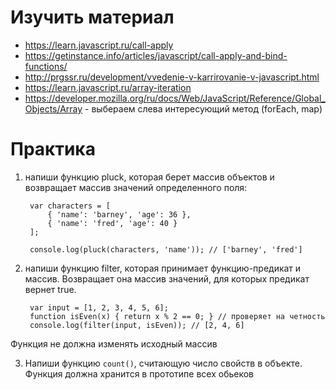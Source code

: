 # Изучить материал
+ https://learn.javascript.ru/call-apply
+ https://getinstance.info/articles/javascript/call-apply-and-bind-functions/
+ http://prgssr.ru/development/vvedenie-v-karrirovanie-v-javascript.html
+ https://learn.javascript.ru/array-iteration
+ https://developer.mozilla.org/ru/docs/Web/JavaScript/Reference/Global_Objects/Array - выбераем слева интересующий метод (forEach, map)

# Практика

1) напиши функцию pluck, которая берет массив объектов и возвращает массив значений определенного поля:

        var characters = [
            { 'name': 'barney', 'age': 36 },
            { 'name': 'fred', 'age': 40 }
        ];

        console.log(pluck(characters, 'name')); // ['barney', 'fred']

2) напиши функцию filter, которая принимает функцию-предикат и массив. Возвращает она массив значений, для которых предикат вернет true.

        var input = [1, 2, 3, 4, 5, 6];
        function isEven(x) { return x % 2 == 0; } // проверяет на четность
        console.log(filter(input, isEven)); // [2, 4, 6]
Функция не должна изменять исходный массив

3) Напиши функцию `count()`, считающую число свойств в объекте. Функция должна хранится в прототипе всех обьеков
